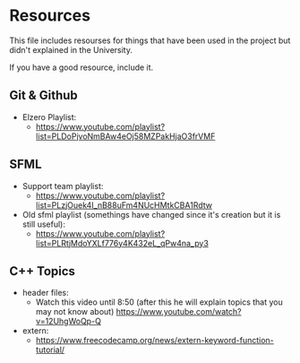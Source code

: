 # Resources
This file includes resourses for things that have been used in the project but didn't explained in the University.

If you have a good resource, include it.

## Git & Github
* Elzero Playlist:
    * https://www.youtube.com/playlist?list=PLDoPjvoNmBAw4eOj58MZPakHjaO3frVMF

## SFML
* Support team playlist:
    * https://www.youtube.com/playlist?list=PLzjOuek4I_nB88uFm4NUcHMtkCBA1Rdtw
* Old sfml playlist (somethings have changed since it's creation but it is still useful):
    * https://www.youtube.com/playlist?list=PLRtjMdoYXLf776y4K432eL_qPw4na_py3
## C++ Topics
* header files:
    * Watch this video until 8:50 (after this he will explain topics that you may not know about)
      https://www.youtube.com/watch?v=12UhgWoQp-Q
* extern:
    * https://www.freecodecamp.org/news/extern-keyword-function-tutorial/
